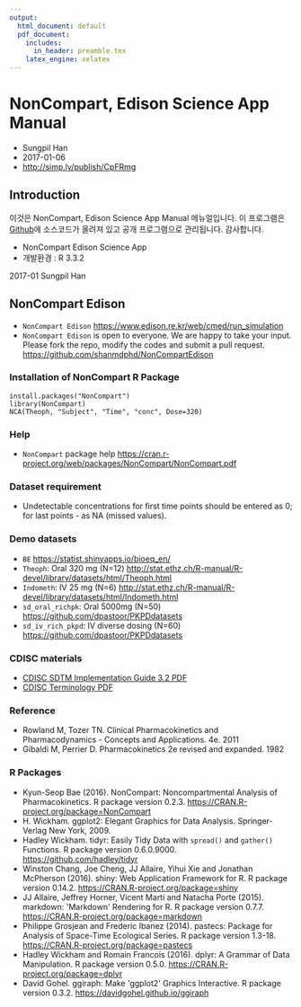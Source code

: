 ```yaml
---
output:
  html_document: default
  pdf_document:
    includes:
      in_header: preamble.tex
    latex_engine: xelatex
---
```


# NonCompart, Edison Science App Manual

- Sungpil Han
- 2017-01-06
- http://simp.ly/publish/CpFRmg

## Introduction

이것은 NonCompart, Edison Science App Manual 메뉴얼입니다.
이 프로그램은 [Github](http://github.com/shanmdphd/edisonNoncompart)에 소스코드가 올려져 있고 공개 프로그램으로 관리됩니다.
감사합니다.

- NonCompart Edison Science App 
- 개발환경 : R 3.3.2

2017-01
Sungpil Han

## NonCompart Edison

- `NonCompart Edison` <https://www.edison.re.kr/web/cmed/run_simulation>
- `NonCompart Edison` is open to everyone. We are happy to take your input. Please fork the repo, modify the codes and submit a pull request. <https://github.com/shanmdphd/NonCompartEdison>

### Installation of NonCompart R Package

```{r}
install.packages("NonCompart")
library(NonCompart)
NCA(Theoph, "Subject", "Time", "conc", Dose=320)
```

### Help

- `NonCompart` package help <https://cran.r-project.org/web/packages/NonCompart/NonCompart.pdf>

### Dataset requirement

- Undetectable concentrations for first time points should be entered as 0; for last points - as NA (missed values).

### Demo datasets
- `BE` <https://statist.shinyapps.io/bioeq_en/>
- `Theoph`: Oral 320 mg (N=12) <http://stat.ethz.ch/R-manual/R-devel/library/datasets/html/Theoph.html>
- `Indometh`: IV 25 mg (N=6) <http://stat.ethz.ch/R-manual/R-devel/library/datasets/html/Indometh.html>
- `sd_oral_richpk`: Oral 5000mg (N=50) <https://github.com/dpastoor/PKPDdatasets>
- `sd_iv_rich_pkpd`: IV diverse dosing (N=60) <https://github.com/dpastoor/PKPDdatasets>

### CDISC materials

- [CDISC SDTM Implementation Guide 3.2 PDF ](https://www.cdisc.org/sites/default/files/members/standard/foundational/sdtmig/sdtmig_20v3.2_20noportfolio.pdf)
- [CDISC Terminology PDF](https://evs.nci.nih.gov/ftp1/CDISC/SDTM/SDTM%20Terminology.pdf)

### Reference

- Rowland M, Tozer TN. Clinical Pharmacokinetics and Pharmacodynamics - Concepts and Applications.
4e. 2011
- Gibaldi M, Perrier D. Pharmacokinetics 2e revised and expanded. 1982

### R Packages
- Kyun-Seop Bae (2016). NonCompart: Noncompartmental Analysis of Pharmacokinetics. R package version 0.2.3. https://CRAN.R-project.org/package=NonCompart
- H. Wickham. ggplot2: Elegant Graphics for Data Analysis. Springer-Verlag New York, 2009.
- Hadley Wickham. tidyr: Easily Tidy Data with `spread()` and `gather()` Functions. R package version 0.6.0.9000. https://github.com/hadley/tidyr
- Winston Chang, Joe Cheng, JJ Allaire, Yihui Xie and Jonathan McPherson (2016). shiny: Web Application Framework for R. R package version 0.14.2. https://CRAN.R-project.org/package=shiny
- JJ Allaire, Jeffrey Horner, Vicent Marti and Natacha Porte (2015). markdown: 'Markdown' Rendering for R. R package version 0.7.7. https://CRAN.R-project.org/package=markdown
- Philippe Grosjean and Frederic Ibanez (2014). pastecs: Package for Analysis of Space-Time Ecological Series. R package version 1.3-18. https://CRAN.R-project.org/package=pastecs
- Hadley Wickham and Romain Francois (2016). dplyr: A Grammar of Data Manipulation. R package version 0.5.0. https://CRAN.R-project.org/package=dplyr
- David Gohel. ggiraph: Make 'ggplot2' Graphics Interactive. R package version 0.3.2. https://davidgohel.github.io/ggiraph

